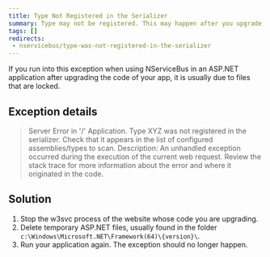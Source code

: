 ```yaml
---
title: Type Not Registered in the Serializer
summary: Type may not be registered. This may happen after you upgrade your app code. Is usually due to locked files.
tags: []
redirects:
 - nservicebus/type-was-not-registered-in-the-serializer
---
```


If you run into this exception when using NServiceBus in an ASP.NET application after upgrading the code of your app, it is usually due to files that are locked.

## Exception details

> Server Error in '/' Application. Type XYZ was not registered in the serializer. Check that it appears in the list of configured assemblies/types to scan. Description: An unhandled exception occurred during the execution of the current web request. Review the stack trace for more information about the error and where it originated in the code.

## Solution

1.  Stop the w3svc process of the website whose code you are upgrading.
2.  Delete temporary ASP.NET files, usually found in the folder `c:\Windows\Microsoft.NET\Framework(64)\{version}\`.
3.  Run your application again. The exception should no longer happen.
